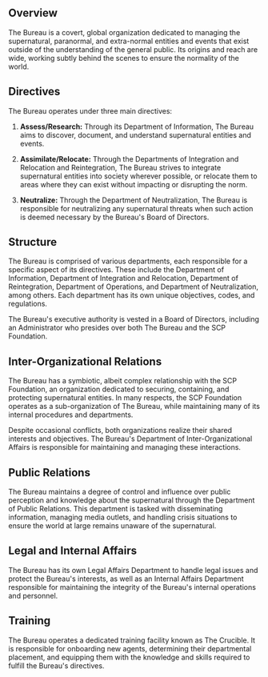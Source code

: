 
## **Overview**
The Bureau is a covert, global organization dedicated to managing the supernatural, paranormal, and extra-normal entities and events that exist outside of the understanding of the general public. Its origins and reach are wide, working subtly behind the scenes to ensure the normality of the world.

## **Directives**
The Bureau operates under three main directives:

1. **Assess/Research:** Through its Department of Information, The Bureau aims to discover, document, and understand supernatural entities and events.

2. **Assimilate/Relocate:** Through the Departments of Integration and Relocation and Reintegration, The Bureau strives to integrate supernatural entities into society wherever possible, or relocate them to areas where they can exist without impacting or disrupting the norm.

3. **Neutralize:** Through the Department of Neutralization, The Bureau is responsible for neutralizing any supernatural threats when such action is deemed necessary by the Bureau's Board of Directors.

## **Structure**
The Bureau is comprised of various departments, each responsible for a specific aspect of its directives. These include the Department of Information, Department of Integration and Relocation, Department of Reintegration, Department of Operations, and Department of Neutralization, among others. Each department has its own unique objectives, codes, and regulations.

The Bureau's executive authority is vested in a Board of Directors, including an Administrator who presides over both The Bureau and the SCP Foundation.

## **Inter-Organizational Relations**
The Bureau has a symbiotic, albeit complex relationship with the SCP Foundation, an organization dedicated to securing, containing, and protecting supernatural entities. In many respects, the SCP Foundation operates as a sub-organization of The Bureau, while maintaining many of its internal procedures and departments.

Despite occasional conflicts, both organizations realize their shared interests and objectives. The Bureau's Department of Inter-Organizational Affairs is responsible for maintaining and managing these interactions.

## **Public Relations**
The Bureau maintains a degree of control and influence over public perception and knowledge about the supernatural through the Department of Public Relations. This department is tasked with disseminating information, managing media outlets, and handling crisis situations to ensure the world at large remains unaware of the supernatural.

## **Legal and Internal Affairs**
The Bureau has its own Legal Affairs Department to handle legal issues and protect the Bureau's interests, as well as an Internal Affairs Department responsible for maintaining the integrity of the Bureau's internal operations and personnel.

## **Training**
The Bureau operates a dedicated training facility known as The Crucible. It is responsible for onboarding new agents, determining their departmental placement, and equipping them with the knowledge and skills required to fulfill the Bureau's directives.